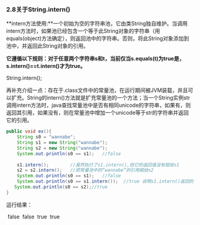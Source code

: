 ### 2.8关于String.intern()

**intern方法使用:**一个初始为空的字符串池，它由类String独自维护。当调用intern方法时，如果池已经包含一个等于此String对象的字符串（用equals(object)方法确定），则返回池中的字符串。否则，将此String对象添加到池中，并返回此String对象的引用。

**它遵循以下规则：对于任意两个字符串s和t，当前仅当s.equals(t)为true是，s.intern()==t.intern()才为true。**

String.intern();

再补充介绍一点：存在于.class文件中的常量池，在运行期间被JVM装载，并且可以扩充。String的intern()方法就是扩充常量池的一个方法；当一个String实例str调用intern方法时，java查找常量池中是否有相同unicode的字符串，如果有，则返回其引用，如果没有，则在常量池中增加一个unicode等于str的字符串并返回它的引用。

``` java
public void ex(){
    String s0 = "wannabe";
    String s1 = new String("wannabe");
    String s2 = new String("wannabe");
    System.out.println(s0 == s1);	//false
    
    s1.intern();		//虽然执行了s1.intern(),但它的返回值没有赋给s1
    s2 = s2.intern();	//把常量池中的“wannabe”的引用赋给s2
    System.out.println(s0 == s1);	//false
    System.out.println(s0 == s1.intern());	//true 说明s1.intern()返回的是常量中“wannabe”的引用
   System.out.println(s0 == s2);//true
}
```

运行结果：

​	false
​	false
​	true
​	true